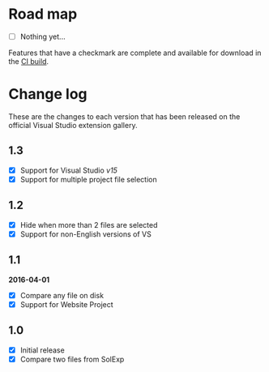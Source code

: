 # Road map

- [ ] Nothing yet...

Features that have a checkmark are complete and available for
download in the
[CI build](http://vsixgallery.com/extension/ea5c68d6-cdae-4e79-bd46-2a39e95bb256/).

# Change log

These are the changes to each version that has been released
on the official Visual Studio extension gallery.

## 1.3

- [x] Support for Visual Studio _v15_
- [x] Support for multiple project file selection

## 1.2

- [x] Hide when more than 2 files are selected
- [x] Support for non-English versions of VS

## 1.1

**2016-04-01**

- [x] Compare any file on disk
- [x] Support for Website Project

## 1.0

- [x] Initial release
- [x] Compare two files from SolExp